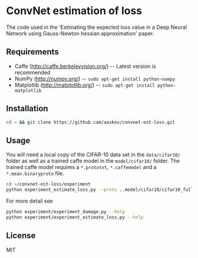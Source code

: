 ConvNet estimation of loss
=============
The code used in the 'Estimating the expected loss value in a Deep Neural Network using Gauss-Newton hessian approximation' paper.

Requirements
-----
* Caffe (http://caffe.berkeleyvision.org/) -- Latest version is recommended
* NumPy (http://numpy.org/) -- `sudo apt-get install python-numpy`
* Matplotlib (http://matplotlib.org/) -- `sudo apt-get install python-matplotlib`

Installation
-----
```bash
cd ~ && git clone https://github.com/aaskov/convnet-est-loss.git
```

Usage
-----
You will need a local copy of the CIFAR-10 data set in the `data/cifar10/` folder as well as a trained caffe model in the `model/cifar10/` folder. The trained caffe model requires a `*.prototxt`, `*.caffemodel` and a `*.mean.binaryproto` file.
```bash
cd ~/convnet-est-loss/experiment
python experiment_estimate_loss.py --proto ..model/cifar10/cifar10_full.prototxt --model ..model/cifar10/cifar10_full_iter_100000.caffemodel.h5 --meanfile ..model/cifar10/mean.binaryproto --data ..data/cifar10/cifar10_train_lmdb/ --layer conv1
```
For more detail see
```bash
python experiment/experiment_damage.py --help
python experiment/experiment_estimate_loss.py --help
```

License
-----
MIT
